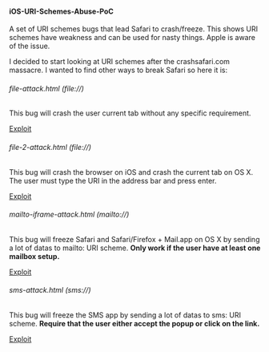 #### iOS-URI-Schemes-Abuse-PoC

A set of URI schemes bugs that lead Safari to crash/freeze. This shows URI schemes have weakness and can be used for nasty things. Apple is aware of the issue.

I decided to start looking at URI schemes after the crashsafari.com massacre. I wanted to find other ways to break Safari so here it is:

###### file-attack.html (file://)

This bug will crash the user current tab without any specific requirement.

[Exploit](https://cdn.rawgit.com/pwnsdx/iOS-URI-Schemes-Abuse-PoC/master/file-attack.html)

###### file-2-attack.html (file://)

This bug will crash the browser on iOS and crash the current tab on OS X. The user must type the URI in the address bar and press enter.

[Exploit](https://cdn.rawgit.com/pwnsdx/iOS-URI-Schemes-Abuse-PoC/master/file-2-attack.html)

###### mailto-iframe-attack.html (mailto://)

This bug will freeze Safari and Safari/Firefox + Mail.app on OS X by sending a lot of datas to mailto: URI scheme. **Only work if the user have at least one mailbox setup.**

[Exploit](https://cdn.rawgit.com/pwnsdx/iOS-URI-Schemes-Abuse-PoC/master/mailto-iframe-attack.html)

###### sms-attack.html (sms://)

This bug will freeze the SMS app by sending a lot of datas to sms: URI scheme. **Require that the user either accept the popup or click on the link.**

[Exploit](https://cdn.rawgit.com/pwnsdx/iOS-URI-Schemes-Abuse-PoC/master/sms-attack.html)
